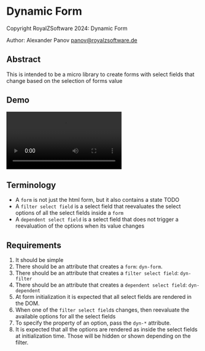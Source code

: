 # Dynamic Form

Copyright RoyalZSoftware 2024: Dynamic Form

Author: Alexander Panov <panov@royalzsoftware.de>

## Abstract
This is intended to be a micro library to create forms with select fields that
change based on the selection of forms value

## Demo
![Demo video](./resources/demo.mov)

## Terminology
- A `form` is not just the html form, but it also contains a state TODO
- A `filter select field` is a select field that reevaluates the select options
of all the select fields inside a `form`
- A `dependent select field` is a select field that does not trigger a reevaluation
of the options when its value changes

## Requirements
1. It should be simple
2. There should be an attribute that creates a `form`: `dyn-form`.
3. There should be an attribute that creates a `filter select field`: `dyn-filter`
4. There should be an attribute that creates a `dependent select field`: `dyn-dependent`
5. At form initialization it is expected that all select fields are rendered in the DOM.
6. When one of the `filter select field`s changes, then reevaluate the available options
for all the select fields
7. To specify the property of an option, pass the `dyn-*` attribute.
8. It is expected that all the options are rendered as <options> inside the select fields at initialization time.
Those will be hidden or shown depending on the filter.
